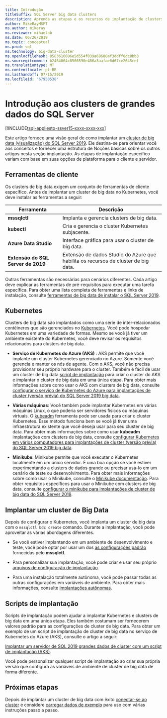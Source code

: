 ```yaml
---
title: Introdução
titleSuffix: SQL Server big data clusters
description: Aprenda as etapas e os recursos de implantação de clusters de big data de 2019 do SQL Server (visualização).
author: MikeRayMSFT
ms.author: mikeray
ms.reviewer: mihaelab
ms.date: 06/26/2019
ms.topic: conceptual
ms.prod: sql
ms.technology: big-data-cluster
ms.openlocfilehash: 8583610606e5d554f039a69688af3ddff8dc8bb3
ms.sourcegitcommit: b2464064c0566590e486a3aafae6d67ce2645cef
ms.translationtype: MT
ms.contentlocale: pt-BR
ms.lasthandoff: 07/15/2019
ms.locfileid: "67958538"
---
```

# <a name="get-started-with-sql-server-big-data-clusters"></a>Introdução aos clusters de grandes dados do SQL Server

[!INCLUDE[tsql-appliesto-ssver15-xxxx-xxxx-xxx](../includes/tsql-appliesto-ssver15-xxxx-xxxx-xxx.md)]

Este artigo fornece uma visão geral de como implantar um [cluster de big data (visualização) do SQL Server 2019](big-data-cluster-overview.md). Ele destina-se para orientar você aos conceitos e fornecer uma estrutura de Noções básicas sobre os outros artigos nesta seção implantação. As etapas de implantação específico variam com base em suas opções de plataforma para o cliente e servidor.

## <a id="tools"></a> Ferramentas de cliente

Os clusters de big data exigem um conjunto de ferramentas de cliente específico. Antes de implantar um cluster de big data no Kubernetes, você deve instalar as ferramentas a seguir:

| Ferramenta | Descrição |
|---|---|
| **mssqlctl** | Implanta e gerencia clusters de big data. |
| **kubectl** | Cria e gerencia o cluster Kubernetes subjacente. |
| **Azure Data Studio** | Interface gráfica para usar o cluster de big data. |
| **Extensão do SQL Server de 2019** | Extensão de dados Studio do Azure que habilita os recursos de cluster de big data. |

Outras ferramentas são necessárias para cenários diferentes. Cada artigo deve explicar as ferramentas de pré-requisitos para executar uma tarefa específica. Para obter uma lista completa de ferramentas e links de instalação, consulte [ferramentas de big data de instalar o SQL Server 2019](deploy-big-data-tools.md).

## <a name="kubernetes"></a>Kubernetes

Clusters de big data são implantados como uma série de inter-relacionados contêineres que são gerenciados no [Kubernetes](https://kubernetes.io/docs/home). Você pode hospedar Kubernetes em uma variedade de formas. Mesmo se você já tiver um ambiente existente do Kubernetes, você deve revisar os requisitos relacionados para clusters de big data.

- **Serviço de Kubernetes do Azure (AKS)** : AKS permite que você implante um cluster Kubernetes gerenciado no Azure. Somente você gerencia e manter os nós de agente. Com o AKS, você não precisa provisionar seu próprio hardware para o cluster. Também é fácil de usar um cluster de big data [script de implantação](quickstart-big-data-cluster-deploy.md) para criar o cluster do AKS e implantar o cluster de big data em uma única etapa. Para obter mais informações sobre como usar o AKS com clusters de big data, consulte [configurar o serviço de Kubernetes do Azure para implantações de cluster (versão prévia) do SQL Server 2019 big data](deploy-on-aks.md).

- **Várias máquinas**: Você também pode implantar Kubernetes em várias máquinas Linux, o que poderia ser servidores físicos ou máquinas virtuais. O [kubeadm](https://kubernetes.io/docs/setup/independent/create-cluster-kubeadm/) ferramenta pode ser usada para criar o cluster Kubernetes. Esse método funciona bem se você já tiver uma infraestrutura existente que você deseja usar para seu cluster de big data. Para obter mais informações sobre como usar **kubeadm** implantações com clusters de big data, consulte [configurar Kubernetes em vários computadores para implantações de cluster (versão prévia) do SQL Server 2019 big data](deploy-with-kubeadm.md).

- **Minikube**: Minikube permite que você executar o Kubernetes localmente em um único servidor. É uma boa opção se você estiver experimentando a clusters de dados grande ou precisar usá-lo em um cenário de teste ou desenvolvimento. Para obter mais informações sobre como usar o Minikube, consulte o [Minikube documentação](https://kubernetes.io/docs/setup/minikube/). Para obter requisitos específicos para usar o Minikube com clusters de big data, consulte [configurar o minikube para implantações de cluster de big data do SQL Server 2019](deploy-on-minikube.md).

## <a name="deploy-a-big-data-cluster"></a>Implantar um cluster de Big Data

Depois de configurar o Kubernetes, você implanta um cluster de big data com o `mssqlctl bdc create` comando. Durante a implantação, você pode aproveitar as várias abordagens diferentes.

- Se você estiver implantando em um ambiente de desenvolvimento e teste, você pode optar por usar um dos [as configurações padrão](deployment-guidance.md#deploy) fornecidas pelo **mssqlctl**.

- Para personalizar sua implantação, você pode criar e usar seu próprio [arquivos de configuração de implantação](deployment-guidance.md#configfile).

- Para uma instalação totalmente autônoma, você pode passar todas as outras configurações em variáveis de ambiente. Para obter mais informações, consulte [implantações autônomas](deployment-guidance.md#unattended).

## <a name="deployment-scripts"></a>Scripts de implantação

Scripts de implantação podem ajudar a implantar Kubernetes e clusters de big data em uma única etapa. Eles também costumam ser fornecerem valores padrão para as configurações de cluster de big data. Para obter um exemplo de um script de implantação de cluster de big data no serviço de Kubernetes do Azure (AKS), consulte o artigo a seguir:

[Implantar um servidor de SQL 2019 grandes dados de cluster com um script de implantação (AKS)](quickstart-big-data-cluster-deploy.md).

Você pode personalizar qualquer script de implantação ao criar sua própria versão que configura as variáveis de ambiente de cluster de big data de forma diferente.

## <a name="next-steps"></a>Próximas etapas

Depois de implantar um cluster de big data com êxito [conectar-se ao cluster](connect-to-big-data-cluster.md) e considere [carregar dados de exemplo](tutorial-load-sample-data.md) para uso com várias instruções passo a passo.